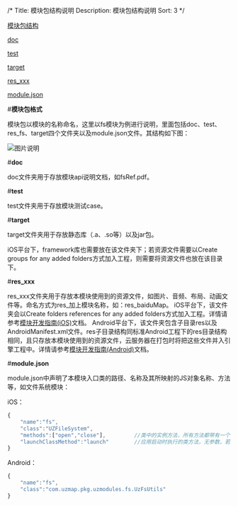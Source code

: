 /*
Title: 模块包结构说明
Description: 模块包结构说明
Sort: 3
*/


[模块包结构](#1)

[doc](#2)

[test](#3)

[target](#4)

[res_xxx](#5)

[module.json](#6)

#**模块包格式**<div id="1"></div>

模块包以模块的名称命名，这里以fs模块为例进行说明，里面包括doc、test、res_fs、target四个文件夹以及module.json文件。其结构如下图：

![图片说明](/img/docImage/14.png)
 
#**doc**<div id="2"></div>

doc文件夹用于存放模块api说明文档，如fsRef.pdf。

#**test**<div id="3"></div>

test文件夹用于存放模块测试case。

#**target**<div id="4"></div>

target文件夹用于存放静态库（.a、.so等）以及jar包。

iOS平台下，framework库也需要放在该文件夹下；若资源文件需要以Create groups for any added folders方式加入工程，则需要将资源文件也放在该目录下。

#**res_xxx**<div id="5"></div>

res_xxx文件夹用于存放本模块使用到的资源文件，如图片、音频、布局、动画文件等。命名方式为res_加上模块名称，如：res_baiduMap。
iOS平台下，该文件夹会以Create folders references for any added folders方式加入工程。详情请参考[模块开发指南(iOS)](/APICloud/技术专题/module-dev-guide-for-ios)文档。
Android平台下，该文件夹包含子目录res以及AndroidManifest.xml文件。res子目录结构同标准Android工程下的res目录结构相同，且只存放本模块使用到的资源文件，云服务器在打包时将把这些文件并入引擎工程中。详情请参考[模块开发指南(Android)](/APICloud/技术专题/module-dev-guide-for-android)文档。

#**module.json**<div id="6"></div>

module.json中声明了本模块入口类的路径、名称及其所映射的JS对象名称、方法等，如文件系统模块：

iOS：

```js
{
    "name":"fs",
    "class":"UZFileSystem",
    "methods":["open","close"],			//类中的实例方法，所有方法都带有一个参数
    "launchClassMethod":"launch"		//应用启动时执行的类方法，无参数，若配置，引擎会在应用启动时调用该类方法，模块可以在该方法中执行初始化操作
}
```

Android：

```js
{
    "name":"fs",
    "class":"com.uzmap.pkg.uzmodules.fs.UzFsUtils"
}
```
